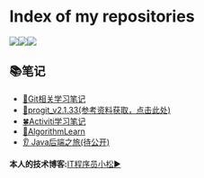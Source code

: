 # Index of my repositories

![](https://img.shields.io/badge/download-1.33-green)[![](https://img.shields.io/badge/organization-CSTA-brightgreen)](https://github.com/sanyuankexie)[![](https://img.shields.io/badge/csdn-Kilig__1-red?style=social&logo=appveyor)](https://blog.csdn.net/weixin_42792088)

## :books:笔记

- [:deciduous_tree:Git相关学习笔记](https://github.com/1291945816/summary/tree/master/github) 
- [:ear_of_rice:progit_v2.1.33(参考资料获取，点击此处)](http://123.56.2.196/index.php/s/neQerJWMeFxfWii)
- [:four_leaf_clover:Activiti学习笔记](https://github.com/1291945816/summary/tree/master/Activiti)
- [:green_book:AlgorithmLearn](https://github.com/1291945816/LanQiaoCup)
- [:ear: Java后端之旅(待公开)](https://github.com/1291945816/Big-data-learn-note)

**本人的技术博客:**[IT程序员小松:arrow_forward:](https://blog.csdn.net/weixin_42792088)








